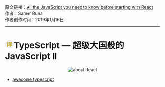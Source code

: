 原文链接：[All the JavaScript you need to know before starting with React](https://medium.com/swlh/all-the-javascript-you-need-to-know-before-starting-with-react-abe2ebffb067 "在开始使用React之前，您需要了解的JavaScript相关知识") <br/>
作者：Samer Buna <br/>
作者创作时间：2019年1月16日

------------------------------------------------------------------------------------------------

# <img src="https://github.com/jimwong666/FEstart/blob/master/translatedArticles/images/publicFile/icon_teranlation.png" alt="译文">TypeScript — 超级大国般的JavaScript II

<p align="center">
<img src="https://miro.medium.com/max/685/0*RB9KcxFJF34Ov721.png" alt="about React">
</p>


* [awesome typescript](https://github.com/dzharii/awesome-typescript "awesome typescript")